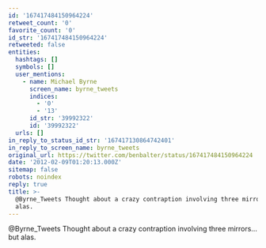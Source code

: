 ```yaml
---
id: '167417484150964224'
retweet_count: '0'
favorite_count: '0'
id_str: '167417484150964224'
retweeted: false
entities:
  hashtags: []
  symbols: []
  user_mentions:
    - name: Michael Byrne
      screen_name: byrne_tweets
      indices:
        - '0'
        - '13'
      id_str: '39992322'
      id: '39992322'
  urls: []
in_reply_to_status_id_str: '167417130864742401'
in_reply_to_screen_name: byrne_tweets
original_url: https://twitter.com/benbalter/status/167417484150964224
date: '2012-02-09T01:20:13.000Z'
sitemap: false
robots: noindex
reply: true
title: >-
  @Byrne_Tweets Thought about a crazy contraption involving three mirrors… but
  alas.
---
```


@Byrne_Tweets Thought about a crazy contraption involving three mirrors… but alas.